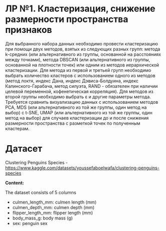 # ЛР №1. Кластеризация, снижение размерности пространства признаков

Для выбранного набора данных необходимо провести кластеризацию при помощи двух методов, взятых из следующих разных групп: метода k-средних (или альтернативного из группы, основанной на расстояниях между точками), метода DBSCAN (или альтернативного из группы, основанной на плотности точек) или одним из методов иерархической кластеризации. Для метода из первой и третьей групп необходимо выбрать количество кластеров с использованием одного из методов (метод локтя, индекс Дана, индекс Дэвиса-Болдуина, индекс Калинского-Гарабача, метод силуэта, RAND - обязателен при наличии целевой переменной, кофенетическая корреляция). Для методов из второй группы необходимо выбрать ε и другие параметры метода.  
Требуется сравнить визуализацию данных с использованием методов PCA, MDS (или альтернативного из той же группы, один метод на выбор) с t-SNE, UMAP (или альтернативного из той же группы, один метод на выбор) для случаев кластеризации до и после снижения размерности пространства с разметкой точек по полученным кластерам.

# Датасет
Clustering Penguins Species - https://www.kaggle.com/datasets/youssefaboelwafa/clustering-penguins-species

**Content:**

The dataset consists of 5 columns

- culmen_length_mm: culmen length (mm)
- culmen_depth_mm: culmen depth (mm)
- flipper_length_mm: flipper length (mm)
- body_mass_g: body mass (g)
- sex: penguin sex